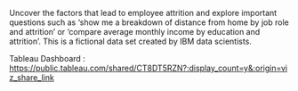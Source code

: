Uncover the factors that lead to employee attrition and explore important questions such as ‘show me a breakdown of distance from home by job role and attrition’ or
‘compare average monthly income by education and attrition’. This is a fictional data set created by IBM data scientists.

Tableau Dashboard : https://public.tableau.com/shared/CT8DT5RZN?:display_count=y&:origin=viz_share_link
